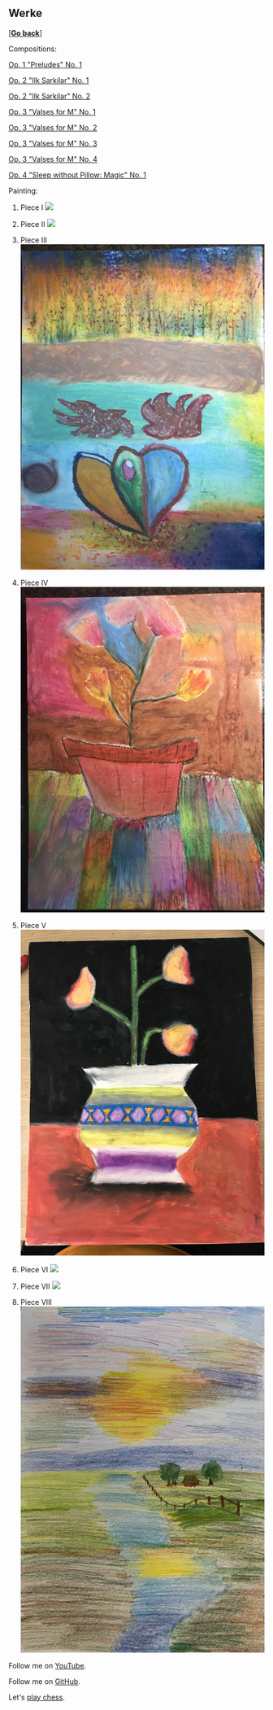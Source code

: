 ## Werke

\[[__Go back__](https://kagsimsek.github.io)\]

Compositions:

[Op. 1 "Preludes" No. 1](https://youtu.be/-ZByj-huV6g)

[Op. 2 "Ilk Sarkilar" No. 1](https://youtu.be/gq1tjsipeEs)

[Op. 2 "Ilk Sarkilar" No. 2](https://youtu.be/t15oFLvqEhk)

[Op. 3 "Valses for M" No. 1](https://youtu.be/dFOjV-_9hEY)

[Op. 3 "Valses for M" No. 2](https://youtu.be/SUrrblUNAP0)

[Op. 3 "Valses for M" No. 3](https://youtu.be/-hoTo_rcclw)

[Op. 3 "Valses for M" No. 4](https://youtu.be/Yt47mBAHQyk)

[Op. 4 "Sleep without Pillow: Magic" No. 1](https://www.youtube.com/watch?v=6XftrKJT4PI)

Painting:

1. Piece I
![](./files/img/painting/001.jpg)

2. Piece II
![](./files/img/painting/002.jpg)

3. Piece III
![](./files/img/painting/003.jpg)

4. Piece IV
![](./files/img/painting/004.jpg)

5. Piece V
![](./files/img/painting/005.jpg)

6. Piece VI
![](./files/img/painting/006.jpg)

7. Piece VII
![](./files/img/painting/007.jpg)

8. Piece VIII
![](./files/img/painting/008.jpg)

Follow me on [YouTube](https://www.youtube.com/channel/UCZyXHA37ucmJQfbALDMd5vQ).

Follow me on [GitHub](https://github.com/kagsimsek).

Let's [play chess](https://lichess.org/@/heppier).
